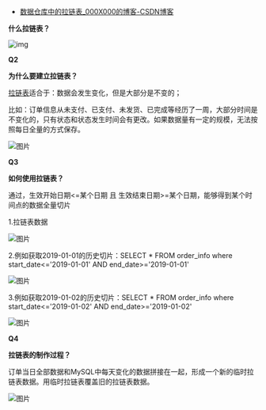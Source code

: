 - [数据仓库中的拉链表_000X000的博客-CSDN博客](https://blog.csdn.net/ytp552200ytp/article/details/119888661)

**什么拉链表？**

![img](https://img-blog.csdnimg.cn/20210824141055370.png?x-oss-process=image/watermark,type_ZmFuZ3poZW5naGVpdGk,shadow_10,text_aHR0cHM6Ly9ibG9nLmNzZG4ubmV0L3l0cDU1MjIwMHl0cA==,size_16,color_FFFFFF,t_70)



**Q2**

**为什么要建立拉链表？**

[拉链表](https://so.csdn.net/so/search?q=拉链表&spm=1001.2101.3001.7020)适合于：数据会发生变化，但是大部分是不变的；

比如：订单信息从未支付、已支付、未发货、已完成等经历了一周，大部分时间是不变化的，只有状态和状态发生时间会有更改。如果数据量有一定的规模，无法按照每日全量的方式保存。

![图片](https://img-blog.csdnimg.cn/img_convert/5e06adb2aead1f08eb3237e0ee1dacbd.png)

**Q3**

**如何使用拉链表？**

通过，生效开始日期<=某个日期 且 生效结束日期>=某个日期，能够得到某个时间点的数据全量切片

1.拉链表数据

![图片](https://img-blog.csdnimg.cn/img_convert/27bcf0887d54607d913f15261ee7a940.png)

2.例如获取2019-01-01的历史切片：SELECT * FROM order_info where start_date<='2019-01-01' AND end_date>='2019-01-01'

![图片](https://img-blog.csdnimg.cn/img_convert/a8507e7b95d4f110f7b108e8b087a75f.png)

3.例如获取2019-01-02的历史切片：SELECT * FROM order_info where start_date<='2019-01-02' AND end_date>='2019-01-02'

![图片](https://img-blog.csdnimg.cn/img_convert/0ffa211ac34e36aa6de26d1ed1053a26.png)

**Q4**

**拉链表的制作过程？**

订单当日全部数据和MySQL中每天变化的数据拼接在一起，形成一个新的临时拉链表数据。用临时拉链表覆盖旧的拉链表数据。

![图片](https://img-blog.csdnimg.cn/img_convert/97de7e5562a98ea0c9e07a60bc8a2054.png)